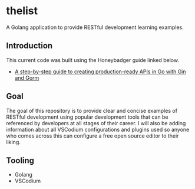 # thelist
A Golang application to provide RESTful development learning examples.


## Introduction
This current code was built using the Honeybadger guide linked below.  
- [A step-by-step guide to creating production-ready APIs in Go with Gin and Gorm](http://example.com/page)

## Goal
The goal of this repository is to provide clear and concise examples of RESTful development using popular development tools that can be referenced by developers at all stages of their career. I will also be adding information about all VSCodium configurations and plugins used so anyone who comes across this can configure a free open source editor to their liking.

## Tooling
- Golang
- VSCodium 

